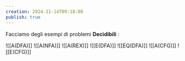 ```yaml
---
creation: 2024-11-14T09:18:00
publish: true
---
```

Facciamo degli esempi di problemi **Decidibili** : 

![[A(DFA)]] 
![[A(NFA)]]
![[A(REX)]]
![[E(DFA)]]
![[EQ(DFA)]]
![[A(CFG)]]
![[E(CFG)]]
